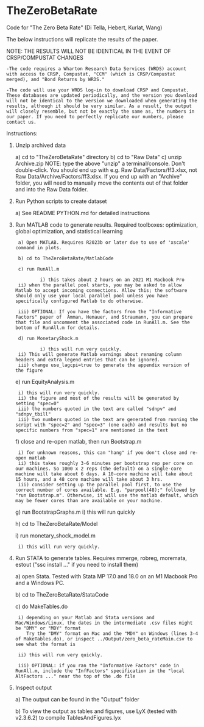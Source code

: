 # TheZeroBetaRate
Code for "The Zero Beta Rate" (Di Tella, Hebert, Kurlat, Wang)

The below instructions will replicate the results of the paper.

NOTE: THE RESULTS WILL NOT BE IDENTICAL IN THE EVENT OF CRSP/COMPUSTAT CHANGES

	-The code requires a Wharton Research Data Services (WRDS) account with access to CRSP, Compustat, "CCM" (which is CRSP/Compustat merged), and "Bond Returns by WRDS."

	-The code will use your WRDS log-in to download CRSP and Compustat. These databases are updated periodically, and the version you download will not be identical to the version we downloaded when generating the results, although it should be very similar. As a result, the output will closely resemble, but not be exactly the same as, the numbers in our paper. If you need to perfectly replicate our numbers, please contact us.

Instructions:

1) Unzip archived data

 	a) cd to "TheZeroBetaRate" directory
 	b) cd to "Raw Data"
 	c) unzip Archive.zip
		NOTE: type the above "unzip" a terminal/console. Don't double-click. You should end up with e.g. Raw Data/Factors/ff3.xlsx, not Raw Data/Archive/Factors/ff3.xlsx.
		If you end up with an "Archive" folder, you will need to manually move the contents out of that folder and into the Raw Data folder.
		
 
2) Run Python scripts to create dataset

	a) See README PYTHON.md for detailed instructions

3) Run MATLAB code to generate results. Required toolboxes: optimization, global optimization, and statistical learning

        a) Open MATLAB. Requires R2023b or later due to use of 'xscale' command in plots.
        
        b) cd to TheZeroBetaRate/MatlabCode
        
        c) run RunAll.m
        
        		i) this takes about 2 hours on an 2021 M1 Macbook Pro
		ii) when the parallel pool starts, you may be asked to allow Matlab to accept incoming connections. Allow this; the software should only use your local parallel pool unless you have specifically configured Matlab to do otherwise.
		
		iii) OPTIONAL: If you have the factors from the "Informative Factors" paper of  Amman, Hemauer, and Straumann, you can prepare that file and uncomment the associated code in RunAll.m. See the bottom of RunAll.m for details.
        
        d) run MonetaryShock.m
        
        		i) this will run very quickly.
		ii) This will generate Matlab warnings about renaming column headers and extra legend entries that can be ignored.
		iii) change use_lagcpi=true to generate the appendix version of the figure
		
	e) run EquityAnalysis.m
		
		i) this will run very quickly. 
		ii) the figure and most of the results will be generated by setting "spec=0"
		iii) the numbers quoted in the text are called "sdnpv" and "sdnpv_tbill"
		iii) two numbers quoted in the text are generated from running the script with "spec=2" and "spec=3" (one each) and results but no specific numbers from "spec=1" are mentioned in the text
		
	f) close and re-open matlab, then run Bootstrap.m
	
		i) for unknown reasons, this can "hang" if you don't close and re-open matlab
		ii) this takes roughly 3-6 minutes per bootstrap rep per core on our machines. So 1000 x 2 reps (the default) on a single-core machine will take about 6 days. A 10-core machine will take about 15 hours, and a 48 core machine will take about 3 hrs.
		iii) consider setting up the parallel pool first, to use the correct number of cores available. E.g. "parpool(48);" followed by "run Bootstrap.m". Otherwise, it will use the matlab default, which may be fewer cores than are available on your machine.
		
	g) run BootstrapGraphs.m
		i) this will run quickly
		
	h) cd to TheZeroBetaRate/Model
	
	i) run monetary_shock_model.m
	
		i) this will run very quickly.
		
4) Run STATA to generate tables. Requires mmerge, robreg, moremata, estout ("ssc install ..." if you need to install them)

	a) open Stata. Tested with Stata MP 17.0 and 18.0 on an M1 Macbook Pro and a Windows PC.
	
	b) cd to TheZeroBetaRate/StataCode
	
	c) do MakeTables.do
	
		i) depending on your Matlab and Stata versions and Mac/Windows/Linux, the dates in the intermediate .csv files might be "DMY" or "MDY" format
		   Try the "DMY" format on Mac and the "MDY" on Windows (lines 3-4 of MakeTables.do), or inspect ../Output/zero_beta_rateMain.csv to see what the format is 
	
		ii) this will run very quickly.
		
		iii) OPTIONAL: if you ran the "Informative Factors" code in RunAll.m, include the "InfFactors" specification in the "local AltFactors ..." near the top of the .do file
		
5) Inspect output

	a) The output can be found in the "Output" folder
	
	b) To view the output as tables and figures, use LyX (tested with v2.3.6.2) to compile TablesAndFigures.lyx 



